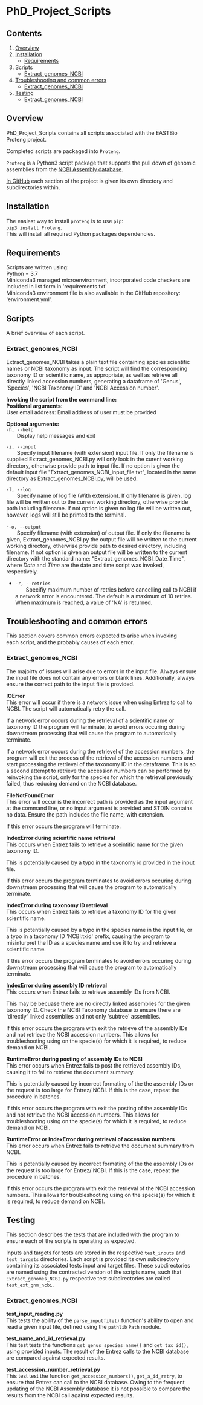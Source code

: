# PhD_Project_Scripts

## Contents

1. [Overview](#Overview)
2. [Installation](#Installation)
    - [Requirements](#Requirements)
3. [Scripts](#Scripts)
    - [Extract_genomes_NCBI](#Extract_genomes_NCBI)
4. [Troubleshooting and common errors](#Troubleshooting-and-common-errors)
    - [Extract_genomes_NCBI](#Extract_genomes_NCBI)
5. [Testing](#Testing)
    - [Extract_genomes_NCBI](#Extract_genomes_NCBI)

## Overview

PhD_Project_Scripts contains all scripts associated with the EASTBio Proteng project.

Completed scripts are packaged into `Proteng`.

`Proteng` is a Python3 script package that supports the pull down of genomic assemblies from the [NCBI Assembly database](https://www.ncbi.nlm.nih.gov/assembly).

[In GitHub](https://github.com/HobnobMancer/PhD_Project_Scripts) each section of the project is given its own directory and subdirectories within.

## Installation

The easiest way to install `proteng` is to use `pip`:\
`pip3 install Proteng`.\
This will install all required Python packages dependencies.

## Requirements

Scripts are written using:\
Python = 3.7\
Miniconda3 managed microenvironment, incorporated code checkers are included in list form in 'requirements.txt'\
Miniconda3 environment file is also available in the GitHub repository: 'environment.yml'.

## Scripts

A brief overview of each script.

### Extract_genomes_NCBI

Extract_genomes_NCBI takes a plain text file containing species scientific names or NCBI taxonomy as input. The script will find the corresponding taxonomy ID or scientific name, as appropriate, as well as retrieve all directly linked accession numbers, generating a dataframe of 'Genus', 'Species', 'NCBI Taxonomy ID' and 'NCBI Accession number'.

**Invoking the script from the command line:**\
**Positional arguments:**\
User email address: Email address of user must be provided

**Optional arguments:**\
`-h, --help`\
&emsp;&emsp;Display help messages and exit

`-i, --input`\
&emsp;&emsp;Specify input filename (with extension) input file.
If only the filename is supplied Extract_genomes_NCBI.py
will only look in the curent working directory, otherwise
provide path to input file.
If no option is given the default input file
"Extract_genomes_NCBI_input_file.txt", located in the
same directory as Extract_genomes_NCBI.py, will be used.

`-l, --log`\
&emsp;&emsp;Specify name of log file (With extension).
If only filename is given, log file will be written out
to the current working directory, otherwise provide path
including filename.
If not option is given no log file will be written out,
however, logs will still be printed to the terminal.

-`-o, --output`\
&emsp;&emsp;Specify filename (with extension) of output file.
If only the filename is given, Extract_genomes_NCBI.py
the output file will be written to the current working
directory, otherwise provide path to desired directory,
including filename.
If not option is given an output file will be written to
the current directory with the standard name:
"Extract_genomes_NCBI_Date_Time", where _Date_ and _Time_
are the date and time script was invoked, respectively.

- `-r, --retries`\
&emsp;&emsp;Specifiy maximum number of retries before cancelling call to NCBI
if a network error is encountered. The default is a maximum of 10 retries. When
maximum is reached, a value of 'NA' is returned.

## Troubleshooting and common errors

This section covers common errors expected to arise when invoking\
each script, and the probably causes of each error.

### Extract_genomes_NCBI

The majoirty of issues will arise due to errors in the input file.
Always ensure the input file does not contain any errors or blank
lines. Additionally, always ensure the correct path to the input
file is provided.

**IOError**\
This error will occur if there is a network issue when using Entrez
to call to NCBI. The script will automatically retry the call.

If a network error occurs during the retrieval of a scientific name
or taxonomy ID the program will terminate, to avoid errors occuring
during downstream processing that will cause the program to
automatically terminate.

If a network error occurs during the retrievel of the accession
numbers, the program will exit the process of the retrieval of
the accession numbers and start processing the retrieval of the
taxonomy ID in the dataframe. This is so a second attempt to
retrieve the accession numbers can be performed by reinvoking
the script, only for the species for which the retrieval
previously failed, thus reducing demand on the NCBI database.

**FileNotFoundError**\
This error will occur is the incorrect path is provided as the
input argument at the command line, or no input argument is
provided and STDIN contains no data. Ensure the path includes
the file name, with extension.

If this error occurs the program will terminate.

**IndexError during scientific name retrieval**\
This occurs when Entrez fails to retrieve a sceintific name for
the given taxonomy ID.

This is potentially caused by a typo in the taxonomy id provided
in the input file.

If this error occurs the program terminates to avoid errors
occuring during downstream processing that will cause the
program to automatically terminate.

**IndexError during taxonomy ID retrieval**\
This occurs when Entrez fails to retrieve a taxonomy ID for
the given scientific name.

This is potentially caused by a typo in the species name in the
input file, or a typo in a taxonomy ID 'NCBI:txid' prefix,
causing the program to misinturpret the ID as a species name
and use it to try and retrieve a scientific name.

If this error occurs the program terminates to avoid errors
occuring during downstream processing that will cause the
program to automatically terminate.

**IndexError during assembly ID retrieval**\
This occurs when Entrez fails to retrieve assembly IDs from
NCBI.

This may be becuase there are no directly linked assemblies
for the given taxonomy ID. Check the NCBI Taxonomy database
to ensure there are 'directly' linked assemblies and not
only 'subtree' assemblies.

If this error occurs the program with exit the retrieve of
the assembly IDs and not retrieve the NCBI accession numbers.
This allows for troubleshooting using on the specie(s)
for which it is required, to reduce demand on NCBI.

**RuntimeError during posting of assembly IDs to NCBI**\
This error occurs when Entrez fails to post the retrieved
assembly IDs, causing it to fail to retrieve the document
summary.

This is potentially caused by incorrect formating of the
the assembly IDs or the request is too large for Entrez/
NCBI. If this is the case, repeat the procedure in batches.

If this error occurs the program with exit the posting of
the assembly IDs and not retrieve the NCBI accession numbers.
This allows for troubleshooting using on the specie(s)
for which it is required, to reduce demand on NCBI.

**RuntimeError or IndexError during retrieval of accession numbers**\
This error occurs when Entrez fails to retrieve the document
summary from NCBI.

This is potentially caused by incorrect formating of the
the assembly IDs or the request is too large for Entrez/
NCBI. If this is the case, repeat the procedure in batches.

If this error occurs the program with exit the retrieval of
the NCBI accession numbers.
This allows for troubleshooting using on the specie(s)
for which it is required, to reduce demand on NCBI.

## Testing

This section describes the tests that are included with the
program to ensure each of the scripts is operating as
expected.

Inputs and targets for tests are stored in the respective `test_inputs`
and `test_targets` directories. Each script is provided its own subdirectory
containing its associated tests input and target files. These subdirectories
are named using the contracted version of the scripts name, such that
`Extract_genomes_NCBI.py` respective test subdirectories are called `test_ext_gnm_ncbi`.

### Extract_genomes_NCBI

**test_input_reading.py**\
This tests the ability of the `parse_inputfile()` function's
ability to open and read a given input file, defined using
the `pathlib` `Path` module.

**test_name_and_id_retrieval.py**\
This test tests the functions `get_genus_species_name()` and `get_tax_id()`, using provided inputs. The result of the Entrez calls to the NCBI database are compared against
expected results.

**test_accession_number_retrieval.py**\
This test test the function `get_accession_numbers()`, `get_a_id_retry`, to ensure that Entrez can call to the NCBI database. Owing to the frequent updating of the NCBI Assembly database it is not possible to compare the results from the NCBI call against expected results.
